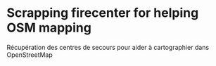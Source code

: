 # Scrapping firecenter for helping OSM mapping

Récupération des centres de secours pour aider à cartographier dans OpenStreetMap
